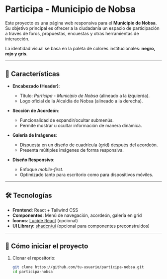 # Participa - Municipio de Nobsa

Este proyecto es una página web responsiva para el **Municipio de Nobsa**.  
Su objetivo principal es ofrecer a la ciudadanía un espacio de participación a través de foros, propuestas, encuestas y otras herramientas de interacción.  

La identidad visual se basa en la paleta de colores institucionales: **negro, rojo y gris**.  

---

## 🎯 Características

- **Encabezado (Header)**:  
  - Título: *Participa - Municipio de Nobsa* (alineado a la izquierda).  
  - Logo oficial de la Alcaldía de Nobsa (alineado a la derecha).  



- **Sección de Acordeón**:  
  - Funcionalidad de expandir/ocultar submenús.  
  - Permite mostrar u ocultar información de manera dinámica.  

- **Galería de Imágenes**:  
  - Dispuesta en un diseño de cuadrícula (grid) después del acordeón.  
  - Presenta múltiples imágenes de forma responsiva.  

- **Diseño Responsivo**:  
  - Enfoque *mobile-first*.  
  - Optimizado tanto para escritorio como para dispositivos móviles.  

---

## 🛠️ Tecnologías

- **Frontend**: React + Tailwind CSS  
- **Componentes**: Menú de navegación, acordeón, galería en grid  
- **Íconos**: [Lucide React](https://lucide.dev/) (opcional)  
- **UI Library**: [shadcn/ui](https://ui.shadcn.com/) (opcional para componentes preconstruidos)  

---

## 🚀 Cómo iniciar el proyecto

1. Clonar el repositorio:
   ```bash
   git clone https://github.com/tu-usuario/participa-nobsa.git
   cd participa-nobsa
